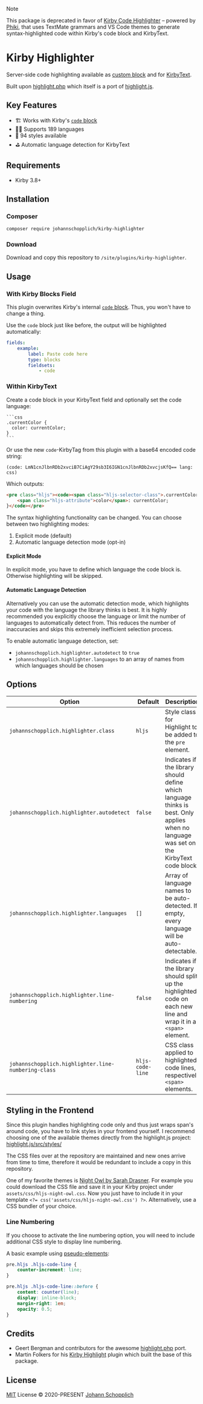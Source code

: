 > [!NOTE]
> This package is deprecated in favor of [Kirby Code Highlighter](https://github.com/bogdancondorachi/kirby-code-highlighter) – powered by [Phiki](https://github.com/phikiphp/phiki), that uses TextMate grammars and VS Code themes to generate syntax-highlighted code within Kirby's code block and KirbyText.

# Kirby Highlighter

Server-side code highlighting available as [custom block](https://getkirby.com/docs/reference/panel/fields/blocks) and for [KirbyText](https://getkirby.com/docs/guide/content/text-formatting#kirbytext).

Built upon [highlight.php](http://www.highlightjs.org) which itself is a port of [highlight.js](http://www.highlightjs.org).

## Key Features

- 🏗 Works with Kirby's [`code` block](https://getkirby.com/docs/reference/panel/blocks/code)
- 🏳️‍🌈 Supports 189 languages
- 💫 94 styles available
- ⛳️ Automatic language detection for KirbyText

## Requirements

- Kirby 3.8+

## Installation

### Composer

```bash
composer require johannschopplich/kirby-highlighter
```

### Download

Download and copy this repository to `/site/plugins/kirby-highlighter`.

## Usage

### With Kirby Blocks Field

This plugin overwrites Kirby's internal [`code` block](https://getkirby.com/docs/reference/panel/blocks/code). Thus, you won't have to change a thing.

Use the `code` block just like before, the output will be highlighted automatically:

```yaml
fields:
    example:
        label: Paste code here
        type: blocks
        fieldsets:
            - code
```

### Within KirbyText

Create a code block in your KirbyText field and optionally set the code language:

<pre lang="no-highlight"><code>```css
.currentColor {
  color: currentColor;
}
```
</code></pre>

Or use the new `code`-KirbyTag from this plugin with a base64 encoded code string:

```
(code: LmN1cnJlbnRDb2xvciB7CiAgY29sb3I6IGN1cnJlbnRDb2xvcjsKfQ== lang: css)
```

Which outputs:

```html
<pre class="hljs"><code><span class="hljs-selector-class">.currentColor</span> {
    <span class="hljs-attribute">color</span>: currentColor;
}</code></pre>
```

The syntax highlighting functionality can be changed. You can choose between two highlighting modes:

1. Explicit mode (default)
2. Automatic language detection mode (opt-in)

#### Explicit Mode

In explicit mode, you have to define which language the code block is. Otherwise highlighting will be skipped.

#### Automatic Language Detection

Alternatively you can use the automatic detection mode, which highlights your code with the language the library thinks is best. It is highly recommended you explicitly choose the language or limit the number of languages to automatically detect from. This reduces the number of inaccuracies and skips this extremely inefficient selection process.

To enable automatic language detection, set:

-   `johannschopplich.highlighter.autodetect` to `true`
-   `johannschopplich.highlighter.languages` to an array of names from which languages should be chosen

## Options

| Option                                              |  Default         | Description                                                                                                                              |
| --------------------------------------------------- | ---------------- | ---------------------------------------------------------------------------------------------------------------------------------------- |
| `johannschopplich.highlighter.class`                | `hljs`           | Style class for Highlight to be added to the `pre` element.                                                                              |
| `johannschopplich.highlighter.autodetect`           | `false`          | Indicates if the library should define which language thinks is best. Only applies when no language was set on the KirbyText code block. |
| `johannschopplich.highlighter.languages`            | `[]`             | Array of language names to be auto-detected. If empty, every language will be auto-detectable.                                           |
| `johannschopplich.highlighter.line-numbering`       | `false`          | Indicates if the library should split up the highlighted code on each new line and wrap it in a `<span>` element.                        |
| `johannschopplich.highlighter.line-numbering-class` | `hljs-code-line` | CSS class applied to highlighted code lines, respectively `<span>` elements.                                                             |

## Styling in the Frontend

Since this plugin handles highlighting code only and thus just wraps span's around code, you have to link styles in your frontend yourself. I recommend choosing one of the available themes directly from the highlight.js project: [highlight.js/src/styles/](https://github.com/highlightjs/highlight.js/tree/master/src/styles)

The CSS files over at the repository are maintained and new ones arrive from time to time, therefore it would be redundant to include a copy in this repository.

One of my favorite themes is [Night Owl by Sarah Drasner](https://github.com/highlightjs/highlight.js/blob/master/src/styles/night-owl.css).
For example you could download the CSS file and save it in your Kirby project under `assets/css/hljs-night-owl.css`. Now you just have to include it in your template `<?= css('assets/css/hljs-night-owl.css') ?>`. Alternatively, use a CSS bundler of your choice.

### Line Numbering

If you choose to activate the line numbering option, you will need to include additional CSS style to display line numbering.

A basic example using [pseudo-elements](https://developer.mozilla.org/en-US/docs/Web/CSS/Pseudo-elements):

```css
pre.hljs .hljs-code-line {
    counter-increment: line;
}

pre.hljs .hljs-code-line::before {
    content: counter(line);
    display: inline-block;
    margin-right: 1em;
    opacity: 0.5;
}
```

## Credits

- Geert Bergman and contributors for the awesome [highlight.php](https://github.com/scrivo/highlight.php) port.
- Martin Folkers for his [Kirby Highlight](https://github.com/S1SYPHOS/kirby3-highlight) plugin which built the base of this package.

## License

[MIT](./LICENSE) License © 2020-PRESENT [Johann Schopplich](https://github.com/johannschopplich)
